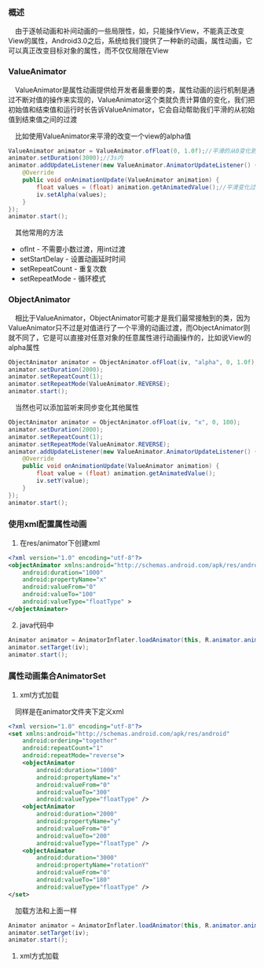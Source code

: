 ### 概述
　由于逐帧动画和补间动画的一些局限性，如，只能操作View，不能真正改变View的属性，Android3.0之后，系统给我们提供了一种新的动画，属性动画，它可以真正改变目标对象的属性，而不仅仅局限在View
 
### ValueAnimator
　ValueAnimator是属性动画提供给开发者最重要的类，属性动画的运行机制是通过不断对值的操作来实现的，ValueAnimator这个类就负责计算值的变化，我们把初始值和结束值和运行时长告诉ValueAnimator，它会自动帮助我们平滑的从初始值到结束值之间的过渡
 
　比如使用ValueAnimator来平滑的改变一个view的alpha值

``` java
ValueAnimator animator = ValueAnimator.ofFloat(0, 1.0f);//平滑的从0变化到1
animator.setDuration(3000);//3s内
animator.addUpdateListener(new ValueAnimator.AnimatorUpdateListener() {
	@Override
	public void onAnimationUpdate(ValueAnimator animation) {
		float values = (float) animation.getAnimatedValue();//平滑变化过程中拿到值
		iv.setAlpha(values);
	}
});
animator.start();
```
　其他常用的方法

 - ofInt - 不需要小数过渡，用int过渡
 - setStartDelay - 设置动画延时时间
 - setRepeatCount - 重复次数
 - setRepeatMode - 循环模式

### ObjectAnimator
　相比于ValueAnimator，ObjectAnimator可能才是我们最常接触到的类，因为ValueAnimator只不过是对值进行了一个平滑的动画过渡，而ObjectAnimator则就不同了，它是可以直接对任意对象的任意属性进行动画操作的，比如说View的alpha属性

``` java
ObjectAnimator animator = ObjectAnimator.ofFloat(iv, "alpha", 0, 1.0f);
animator.setDuration(2000);
animator.setRepeatCount(1);
animator.setRepeatMode(ValueAnimator.REVERSE);
animator.start();
```
　当然也可以添加监听来同步变化其他属性
 
``` java
ObjectAnimator animator = ObjectAnimator.ofFloat(iv, "x", 0, 100);
animator.setDuration(2000);
animator.setRepeatCount(1);
animator.setRepeatMode(ValueAnimator.REVERSE);
animator.addUpdateListener(new ValueAnimator.AnimatorUpdateListener() {
	@Override
	public void onAnimationUpdate(ValueAnimator animation) {
		float value = (float) animation.getAnimatedValue();
		iv.setY(value);
	}
});
animator.start();
```

### 使用xml配置属性动画

 1. 在res/animator下创建xml
 
``` xml
<?xml version="1.0" encoding="utf-8"?>
<objectAnimator xmlns:android="http://schemas.android.com/apk/res/android"
    android:duration="1000"
    android:propertyName="x"
    android:valueFrom="0"
    android:valueTo="100"
    android:valueType="floatType" >
</objectAnimator>

```

 2. java代码中

``` java
Animator animator = AnimatorInflater.loadAnimator(this, R.animator.anim);
animator.setTarget(iv);
animator.start();
```

### 属性动画集合AnimatorSet

 1. xml方式加载

　同样是在animator文件夹下定义xml

``` xml
<?xml version="1.0" encoding="utf-8"?>
<set xmlns:android="http://schemas.android.com/apk/res/android"
    android:ordering="together"
    android:repeatCount="1"
    android:repeatMode="reverse">
    <objectAnimator
        android:duration="1000"
        android:propertyName="x"
        android:valueFrom="0"
        android:valueTo="300"
        android:valueType="floatType" />
    <objectAnimator
        android:duration="2000"
        android:propertyName="y"
        android:valueFrom="0"
        android:valueTo="200"
        android:valueType="floatType" />
    <objectAnimator
        android:duration="3000"
        android:propertyName="rotationY"
        android:valueFrom="0"
        android:valueTo="180"
        android:valueType="floatType" />
</set>
```
　加载方法和上面一样

``` java
Animator animator = AnimatorInflater.loadAnimator(this, R.animator.anim);
animator.setTarget(iv);
animator.start();
```
 1. xml方式加载